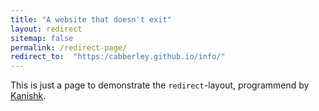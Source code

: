 ```yaml
---
title: "A website that doesn't exit"
layout: redirect
sitemap: false
permalink: /redirect-page/
redirect_to:  "https:/cabberley.github.io/info/"
---
```

This is just a page to demonstrate the `redirect`-layout, programmend by [Kanishk](http://codingtips.kanishkkunal.in/about/).